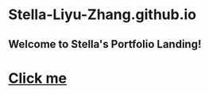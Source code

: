 # Stella-Liyu-Zhang.github.io
## Welcome to Stella's Portfolio Landing!
# [Click me ](https://stella-liyu-zhang.github.io/)
